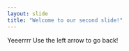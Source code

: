 ```yaml
---
layout: slide
title: "Welcome to our second slide!"
---
```

Yeeerrrr
Use the left arrow to go back!
